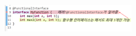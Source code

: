 <img src = "assets/built/postsImages/TheCornerstoneOfJava/2021-06-22-14cornerstoneJava2/img.png" width="80%" align="left"><br/>
